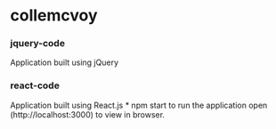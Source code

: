 # collemcvoy

### jquery-code
Application built using jQuery

### react-code
Application built using React.js
    * npm start to run the application open (http://localhost:3000) to view in browser.
